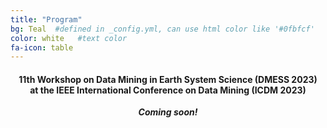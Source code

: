 ```yaml
---
title: "Program"
bg: Teal  #defined in _config.yml, can use html color like '#0fbfcf'
color: white   #text color
fa-icon: table
---
```


<h4 align="center">11th Workshop on Data Mining in Earth System Science (DMESS 2023)<br />
at the IEEE International Conference on Data Mining (ICDM 2023)</h4>

<p align="center"><b><i>Coming soon!</i></b></p>
